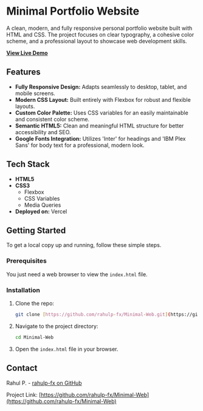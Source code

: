 # Minimal Portfolio Website

A clean, modern, and fully responsive personal portfolio website built with HTML and CSS. The project focuses on clear typography, a cohesive color scheme, and a professional layout to showcase web development skills.

**[View Live Demo](https://minimal-web-roan.vercel.app/)**

## Features

- **Fully Responsive Design:** Adapts seamlessly to desktop, tablet, and mobile screens.
- **Modern CSS Layout:** Built entirely with Flexbox for robust and flexible layouts.
- **Custom Color Palette:** Uses CSS variables for an easily maintainable and consistent color scheme.
- **Semantic HTML5:** Clean and meaningful HTML structure for better accessibility and SEO.
- **Google Fonts Integration:** Utilizes 'Inter' for headings and 'IBM Plex Sans' for body text for a professional, modern look.

## Tech Stack

- **HTML5**
- **CSS3**
  - Flexbox
  - CSS Variables
  - Media Queries
- **Deployed on:** Vercel

## Getting Started

To get a local copy up and running, follow these simple steps.

### Prerequisites

You just need a web browser to view the `index.html` file.

### Installation

1.  Clone the repo:
    ```sh
    git clone [https://github.com/rahulp-fx/Minimal-Web.git](https://github.com/rahulp-fx/Minimal-Web.git)
    ```
2.  Navigate to the project directory:
    ```sh
    cd Minimal-Web
    ```
3.  Open the `index.html` file in your browser.

## Contact

Rahul P. - [rahulp-fx on GitHub](https://github.com/rahulp-fx)

Project Link: [https://github.com/rahulp-fx/Minimal-Web](https://github.com/rahulp-fx/Minimal-Web)
